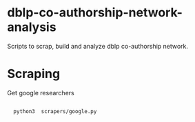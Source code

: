 # dblp-co-authorship-network-analysis
Scripts to scrap, build and analyze dblp co-authorship network.
  
# Scraping

Get google researchers

```
  
  python3  scrapers/google.py
```
